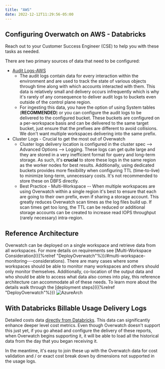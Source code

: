 ```yaml
---
title: "AWS"
date: 2022-12-12T11:29:56-05:00
---
```


## Configuring Overwatch on AWS - Databricks
Reach out to your Customer Success Engineer (CSE) to help you with these tasks as needed.

There are two primary sources of data that need to be configured:
* [Audit Logs-AWS](https://docs.databricks.com/administration-guide/account-settings/audit-logs.html)
    * The audit logs contain data for every interaction
      within the environment and are used to track the state of various objects through time along with which accounts
      interacted with them. This data is relatively small and delivery occurs infrequently which is why it's
      rarely of any consequence to deliver audit logs to buckets even outside of the control plane region.
    * For ingesting this data, you have the option of using System tables (**RECOMMENDED**) or you can configure the audit 
      logs to be delivered to the configured bucket. These buckets are configured on a per-workspace basis and can be 
      delivered to the same target bucket, just ensure that the prefixes are different to avoid collisions. 
      We don't want multiple workspaces delivering into the same prefix.
* Cluster Logs - Crucial to get the most out of Overwatch
    * Cluster logs delivery location is configured in the cluster spec --> Advanced Options --> Logging. These logs can
      get quite large and they are stored in a very inefficient format for query and long-term storage. As such, it's
      **crucial** to store these logs in the same region as the worker nodes for best results. Additionally, using dedicated
      buckets provides more flexibility when configuring TTL (time-to-live) to minimize long-term, unnecessary costs.
      It's not recommended to store these on DBFS directly.
    * Best Practice - Multi-Workspace -- When multiple workspaces are using Overwatch within a single region it's best to
      ensure that each are going to their own prefix, even if sharing a storage account. This greatly reduces Overwatch scan times
      as the log files build up. If scan times get too long, the TTL can be reduced or additional storage accounts can
      be created to increase read IOPS throughput (rarely necessary) intra-region.
  

## Reference Architecture
Overwatch can be deployed on a single workspace and retrieve data from all workspaces. For more details
on requirements see [Multi-Workspace Consideration]({{%relref "DeployOverwatch"%}}/#multi-workspace-monitoring---considerations).
There are many cases where some workspaces should be able to monitor many workspaces and others should only monitor
themselves. Additionally, co-location of the output data and who should be able to access what data also comes into play,
this reference architecture can accommodate all of these needs. To learn more about the details walk through the
[deployment steps]({{%relref "DeployOverwatch"%}})
![AzureArch](/images/EnvironmentSetup/Overwatch_Arch_AWS.png)

## With Databricks Billable Usage Delivery Logs
Detailed costs data
[directly from Databricks](https://docs.databricks.com/administration-guide/account-settings/billable-usage-delivery.html).
This data can significantly enhance deeper level cost metrics. Even though Overwatch doesn't support this just yet,
if you go ahead and configure the delivery of these reports, when Overwatch begins supporting it, it will be able
to load all the historical data from the day that you began receiving it.

In the meantime, it's easy to join these up with the Overwatch data for cost validation and / or exact cost break
down by dimensions not supported in the usage logs.

